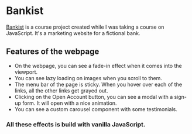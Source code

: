 # Bankist

[Bankist](https://muntashir-wahid.github.io/Advance-DOM-Bankist/) is a course project created while I was taking a course on JavaScript. It's a marketing website for a fictional bank.

## Features of the webpage

- On the webpage, you can see a fade-in effect when it comes into the viewport.
- You can see lazy loading on images when you scroll to them.
- The menu bar of the page is sticky. When you hover over each of the links, all the other links get grayed out.
- Clicking on the Open Account button, you can see a modal with a sign-up form. It will open with a nice animation.
- You can see a custom carousel component with some testimonials.

### All these effects is build with vanilla JavaScript.

